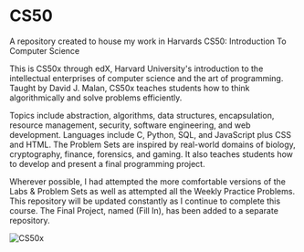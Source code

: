 # CS50
A repository created to house my work in Harvards CS50: Introduction To Computer Science


This is CS50x through edX, Harvard University's introduction to the intellectual enterprises of computer science and the art of programming. Taught by David J. Malan, CS50x teaches students how to think algorithmically and solve problems efficiently.

Topics include abstraction, algorithms, data structures, encapsulation, resource management, security, software engineering, and web development. Languages include C, Python, SQL, and JavaScript plus CSS and HTML. The Problem Sets are inspired by real-world domains of biology, cryptography, finance, forensics, and gaming. It also teaches students how to develop and present a final programming project.

Wherever possible, I had attempted the more comfortable versions of the Labs & Problem Sets as well as attempted all the Weekly Practice Problems. This repository will be updated constantly as I continue to complete this course. The Final Project, named (Fill In), has been added to a separate repository.

![CS50x](https://github.com/arkterra90/CS50/assets/100542455/b6e9d589-1910-4706-b8b0-88f99d4a2ef6)
